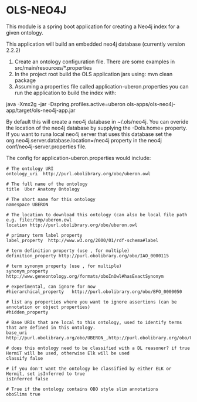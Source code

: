 # OLS-NEO4J
This module is a spring boot application for creating a Neo4j index for a given ontology. 

This application will build an embedded neo4j database (currently version 2.2.2)

1. Create an ontology configuration file. There are some examples in src/main/resources/*.properties
2. In the project root build the OLS application jars using: mvn clean package
3. Assuming a properties file called application-uberon.properties you can run the application to build the index with: 

java -Xmx2g -jar -Dspring.profiles.active=uberon ols-apps/ols-neo4j-app/target/ols-neo4j-app.jar

By default this will create a neo4j database in ~/.ols/neo4j. You can overide the location of the neo4j database by supplying the -Dols.home=<path to neo4j database> property. If you want to runa  local neo4j server that uses this database set the
org.neo4j.server.database.location=<ols home>/neo4j property in the neo4j conf/neo4j-server.properties file. 

The config for application-uberon.properties would include:

```
# The ontology URI
ontology_uri  http://purl.obolibrary.org/obo/uberon.owl

# The full name of the ontology
title  Uber Anatomy Ontology

# The short name for this ontology
namespace UBERON

# The location to download this ontology (can also be local file path e.g. file:/tmp/uberon.owl
location http://purl.obolibrary.org/obo/uberon.owl

# primary term label property
label_property  http://www.w3.org/2000/01/rdf-schema#label

# term definition property (use , for multiple)
definition_property http://purl.obolibrary.org/obo/IAO_0000115

# term synonym property (use , for multiple)
synonym_property    http://www.geneontology.org/formats/oboInOwl#hasExactSynonym

# experimental, can ignore for now
#hierarchical_property   http://purl.obolibrary.org/obo/BFO_0000050

# list any properties where you want to ignore assertions (can be annotation or object properties)
#hidden_property

# Base URIs that are local to this ontology, used to identify terms that are defined in this ontology. 
base_uri    http://purl.obolibrary.org/obo/UBERON_,http://purl.obolibrary.org/obo/UBPROP_,http://purl.obolibrary.org/obo/uberon/core#

# does this ontology need to be classified with a DL reasoner? if true HermiT will be used, otherwise Elk will be used
classify false

# if you don't want the ontology be classified by either ELK or Hermit, set isInferred to true
isInferred false

# True if the ontology contains OBO style slim annotations
oboSlims true
```
